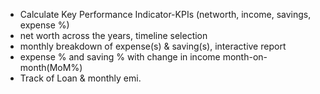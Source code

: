 - Calculate Key Performance Indicator-KPIs (networth, income, savings, expense %)
- net worth across the years, timeline selection
- monthly breakdown of expense(s) & saving(s), interactive report
- expense % and saving % with change in income month-on-month(MoM%)
- Track of Loan & monthly emi.
